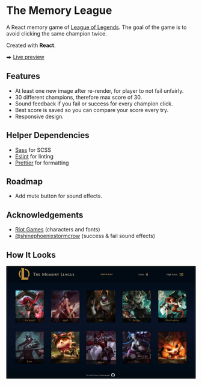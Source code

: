 # The Memory League

A React memory game of [League of Legends](https://leagueoflegends.com/). The goal of the game is to avoid clicking the same champion twice.

Created with **React**.

⮕ [Live preview](https://fatiharapoglu.github.io/memory-lol/)

## Features

-   At least one new image after re-render, for player to not fail unfairly.
-   30 different champions, therefore max score of 30.
-   Sound feedback if you fail or success for every champion click.
-   Best score is saved so you can compare your score every try.
-   Responsive design.

## Helper Dependencies

-   [Sass](https://sass-lang.com/) for SCSS
-   [Eslint](https://eslint.org/) for linting
-   [Prettier](https://prettier.io/) for formatting

## Roadmap

-   Add mute button for sound effects.

## Acknowledgements

-   [Riot Games](https://brand.riotgames.com/en-us/league-of-legends/fundamentals) (characters and fonts)
-   [@shinephoenixstormcrow](https://freesound.org/people/shinephoenixstormcrow/) (success & fail sound effects)

## How It Looks

![ss](./src/assets/readme.png)
